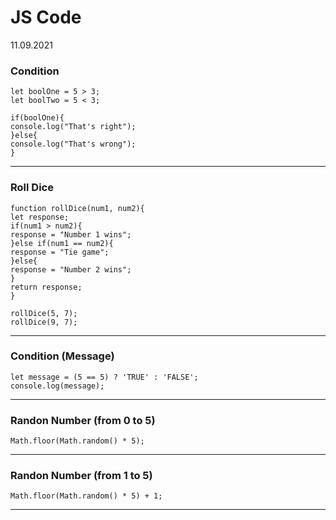 # JS Code

11.09.2021
### Condition
```
let boolOne = 5 > 3;
let boolTwo = 5 < 3;

if(boolOne){
console.log("That's right");
}else{
console.log("That's wrong");
}
```
--------
### Roll Dice 
```
function rollDice(num1, num2){
let response;
if(num1 > num2){
response = "Number 1 wins";
}else if(num1 == num2){
response = "Tie game";
}else{
response = "Number 2 wins";
}
return response;
}

rollDice(5, 7);
rollDice(9, 7);
```
-------

### Condition (Message)
```
let message = (5 == 5) ? 'TRUE' : 'FALSE';
console.log(message);
```
----------

### Randon Number (from 0 to 5)

```
Math.floor(Math.random() * 5);
```
------------

### Randon Number (from 1 to 5)

```
Math.floor(Math.random() * 5) + 1;
```
-----------
